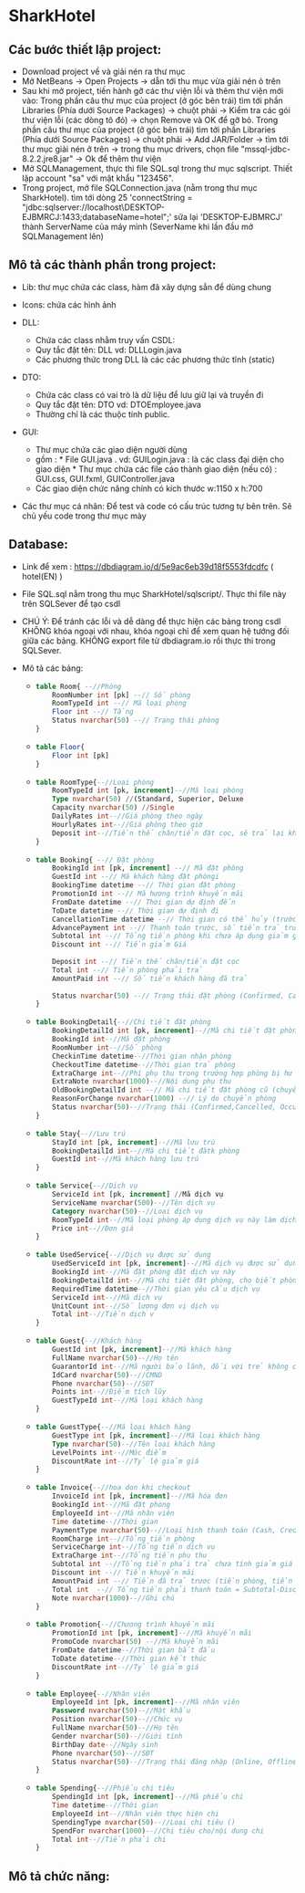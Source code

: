 # SharkHotel

## Các bước thiết lập project:
+ Download project về và giải nén ra thư mục
+ Mở NetBeans -> Open Projects -> dẫn tới thu mục vừa giải nén ỏ trên
+ Sau khi mở project, tiến hành gỡ các thư viện lỗi và thêm thư viện mới vào: 
	Trong phần câu thư mục của project (ở góc bên trái) tìm tới phần Libraries (Phía dưới Source Packages) -> chuột phải -> Kiểm tra các gói thư viện lỗi (các dòng tô đỏ) -> chọn Remove và OK để gỡ bỏ.
	Trong phần câu thư mục của project (ở góc bên trái) tìm tới phần Libraries (Phía dưới Source Packages) -> chuột phải -> Add JAR/Folder -> tìm tới thư mục giải nén ở trên -> trong thu mục drivers, chọn file "mssql-jdbc-8.2.2.jre8.jar" -> Ok để thêm thư viện
+ Mở SQLManagement, thực thi file SQL.sql trong thư mục sqlscript. Thiết lập account "sa" với mật khẩu "123456". 
+ Trong project, mở file SQLConnection.java (nằm trong thư mục SharkHotel). tìm tới dòng 25 'connectString = "jdbc:sqlserver://localhost\\DESKTOP-EJBMRCJ:1433;databaseName=hotel";' sữa lại 'DESKTOP-EJBMRCJ' thành ServerName của máy mình
(SeverName khi lần đầu mở SQLManagement lên)



## Mô tả các thành phần trong project:
+ Lib: thư mục chứa các class, hàm đã xây dựng sẳn để dùng chung
+ Icons: chứa các  hình ảnh
+ DLL: 
	- Chứa các class nhằm truy vấn CSDL:
	- Quy tắc đặt tên: DLL<FileName> vd: DLLLogin.java
	- Các phương thức trong DLL là các các phương thức tĩnh (static)
+ DTO: 
	- Chứa các class có vai trò là dữ liệu để lưu giữ lại và truyền đi 
	- Quy tắc đặt tên: DTO<FileName> vd: DTOEmployee.java
	- Thường chỉ là các thuộc tính public.
+ GUI: 
	- Thư mục chứa các giao diện người dùng
	- gồm : * File GUI<FileName>.java . vd: GUILogin.java : là các class đại diện cho giao diện 
			* Thư mục chứa các file cáo thành giao diện (nếu có) : GUI<FileName>.css, GUI<FileName>.fxml, GUI<FileName>Controller.java
	- Các giao diện chức năng chính có kích thước w:1150 x h:700

+ Các thư mục cá nhân: Để test và code có cấu trúc tương tự bên trên. Sẽ chủ yếu code trong thư mục mày
 


## Database:
+ Link để xem : https://dbdiagram.io/d/5e9ac6eb39d18f5553fdcdfc  ( hotel(EN) )
+ File SQL.sql nằm trong thu mục SharkHotel/sqlscript/. Thực thi file này trên SQLSever để tạo csdl
+ CHÚ Ý: Để tránh các lỗi và dễ dàng để thực hiện các bảng trong csdl KHÔNG khóa ngoại với nhau, khóa ngoại chỉ để xem quan hệ tướng đối giữa các bảng. KHÔNG export file từ dbdiagram.io rồi thực thi trong SQLSever. 
+ Mô tả các bảng:
		
	-	``` sql
		table Room{ --//Phòng
			RoomNumber int [pk] --// Số phòng
			RoomTypeId int --// Mã loại phòng
			Floor int --// Tầng
			Status nvarchar(50) --// Trạng thái phòng
		}
		``` 
	-	``` sql	
		table Floor{
			Floor int [pk]
		}
		```
	-	``` sql	
		table RoomType{--//Loại phòng
			RoomTypeId int [pk, increment]--//Mã loại phòng
			Type nvarchar(50) //(Standard, Superior, Deluxe
			Capacity nvarchar(50) //Single
			DailyRates int--//Giá phòng theo ngày
			HourlyRates int--//Giá phòng theo giờ
			Deposit int--//Tiền thế chân/tiền đặt cọc, sẽ trả lại khi trả phòng
		}
		```
	-	``` sql	
		table Booking{ --// Đặt phòng
			BookingId int [pk, increment] --// Mã đặt phòng
			GuestId int --// Mã khách hàng đặt phòngi
			BookingTime datetime --// Thời gian đặt phòng
			PromotionId int --// Mã hương trình khuyến mãi
			FromDate datetime --// Thời gian dự định đến
			ToDate datetime --// Thời gian dự định đi
			CancellationTime datetime --// Thời gian có thể hủy (trước thời gian nay có thể huy và nhận lại tiền qua thẻ tín dụng ), nếu hủy phòng thành công thời gian này sẽ dc cập nhật lại thời gian hủy thực tế
			AdvancePayment int --// Thanh toán trước, số tiền trả trước phải thanh toán để xác nhận đặt phòng
			Subtotal int --// Tổng tiền phòng khi chưa áp dụng giảm giá
			Discount int --// Tiền giảm Giá
			
			Deposit int --// Tiền thế chân/tiền đặt cọc
			Total int --// Tiền phòng phải trả
			AmountPaid int --// Số tiền khách hàng đã trả
			
			Status nvarchar(50) --// Trạng thái đặt phòng (Confirmed, Cancelled, Checked-In, Overstay,Checked-Out )
		}
		```
	-	``` sql	
		table BookingDetail{--//Chi tiết đặt phòng
			BookingDetailId int [pk, increment]--//Mã chi tiết đặt phòng
			BookingId int--//Mã đặt phòng
			RoomNumber int--//Số phòng
			CheckinTime datetime--//Thời gian nhận phòng
			CheckoutTime datetime--//Thời gian trả phòng
			ExtraCharge int--//Phí phụ thu trong trường hợp phòng bị hư hỏng, mất mát
			ExtraNote nvarchar(1000)--//Nội dung phụ thu
			OldBookingDetailId int --// Mã chi tiết đặt phòng cũ (chuyển phòng)
  			ReasonForChange nvarchar(1000) --// Lý do chuyển phòng
			Status nvarchar(50)--//Trạng thái (Confirmed,Cancelled, Occupied, No-show, Overstay, Checked-Out)
		}
		```
	-	``` sql	
		table Stay{--//Lưu trú
			StayId int [pk, increment]--//Mã lưu trú
			BookingDetailId int--//Mã chi tiết đătk phòng
			GuestId int--//Mã khách hàng lưu trú
		}
		```
	-	``` sql	
		table Service{--//Dich vụ
			ServiceId int [pk, increment] //Mã dịch vụ
			ServiceName nvarchar(500)--//Tên dịch vụ
			Category nvarchar(50)--//Loại dịch vụ
			RoomTypeId int--//Mã loại phòng áp dụng dịch vụ này làm dịch vụ mặc định (vd: rượu vang, nước giải khát, quần áo, )
			Price int--//Đơn giá
		}
		```
	-	``` sql	
		table UsedService{--//Dịch vụ được sử dụng
			UsedServiceId int [pk, increment]--//Mã dịch vụ được sử dụng
			BookingId int--//Mã đặt phòng đặt dịch vụ này
			BookingDetailId int--//Mã chi tiêt đặt phòng, cho biết phòng nào đặt dịch vụ này, nếu là null dịch vụ sẽ tính cho booking
			RequiredTime datetime--//Thời gian yêu cầu dịch vụ
			ServiceId int--//Mã dich vụ
			UnitCount int--//Số lượng đơn vị dịch vụ 
			Total int--//Tiền dịch v
		}
		```
	-	``` sql	
		table Guest{--//Khách hàng
			GuestId int [pk, increment]--//Mã khách hàng
			FullName nvarchar(50)--//Họ tên
			GuarantorId int--//Mã người bảo lãnh, đối với trẻ không có CMND
			IdCard nvarchar(50)--//CMND
			Phone nvarchar(50)--//SĐT
			Points int--//Điểm tích lũy
			GuestTypeId int--//Mã loại khách hàng
		}
		```
	-	``` sql	
		table GuestType{--//Mã loại khách hàng
			GuestType int [pk, increment]--//Mã loại khách hàng
			Type nvarchar(50)--//Tên loại khách hàng
			LevelPoints int--//Mức điểm
			DiscountRate int--//Tỷ lệ giảm giá
		}
		```
	-	``` sql	
		table Invoice{--//hoa don khi checkout
			InvoiceId int [pk, increment]--//Mã hóa đơn
			BookingId int--//Mã đặt phòng
			EmployeeId int--//Mã nhân viên
			Time datetime--//Thời gian
			PaymentType nvarchar(50)--//Loại hình thanh toán (Cash, Credit, eBanking)
			RoomCharge int--//Tổng tiền phòng
			ServiceCharge int--//Tổng tiền dịch vụ	
			ExtraCharge int--//Tổng tiền phụ thu
			Subtotal int --//Tổng tiền phải trả chưa tính giảm giá =RoomCharge+ServiceCharge+ExtraCharge
  			Discount int --// Tiền khuyến mãi
  			AmountPaid int --// Tiền đã trả trươc (tiền phòng, tiền đặt cọc)
  			Total int  --// Tổng tiền phải thanh toán = Subtotal-Discount-AmountPaid
			Note nvarchar(1000)--//Ghi chú
		}
		```
	-	``` sql	
		table Promotion{--//Chương trình khuyến mãi
			PromotionId int [pk, increment]--//Mã khuyến mãi
			PromoCode nvarchar(50) --//Mã khuyến mãi
			FromDate datetime--//Thời gian bắt đầu
			ToDate datetime--//Thời gian kết thúc
			DiscountRate int--//Tỷ lệ giảm giá
		}
		```
	-	``` sql	
		table Employee{--//Nhân viên
			EmployeeId int [pk, increment]--//Mã nhân viên
			Password nvarchar(50)--//Mật khẩu
			Position nvarchar(50)--//Chức vụ
			FullName nvarchar(50)--//Họ tên
			Gender nvarchar(50)--//Giới tính
			BirthDay date--//Ngày sinh
			Phone nvarchar(50)--//SĐT
			Status nvarchar(50)--//Trạng thái đăng nhập (Online, Offline)
		}
		```
	-	``` sql	
		table Spending{--//Phiếu chi tiêu
			SpendingId int [pk, increment]--//Mã phiếu chi
			Time datetime--//Thời gian
			EmployeeId int--//Nhân viên thực hiện chi
			SpendingType nvarchar(50)--//Loại chi tiêu ()
			SpendFor nvarchar(1000)--//Chi tiêu cho/nội dung chi
			Total int--//Tiền phải chi
		}
		```



## Mô tả chức năng:

